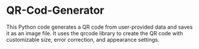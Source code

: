 # QR-Cod-Generator
This Python code generates a QR code from user-provided data and saves it as an image file. It uses the qrcode library to create the QR code with customizable size, error correction, and appearance settings.

